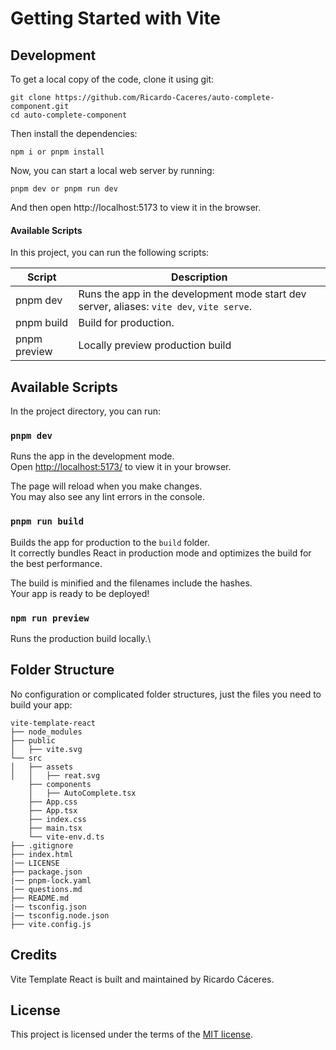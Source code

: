 # Getting Started with Vite

## Development

To get a local copy of the code, clone it using git:

```
git clone https://github.com/Ricardo-Caceres/auto-complete-component.git
cd auto-complete-component
```

Then install the dependencies:

```
npm i or pnpm install

```

Now, you can start a local web server by running:

```
pnpm dev or pnpm run dev
```

And then open http://localhost:5173 to view it in the browser.

#### Available Scripts

In this project, you can run the following scripts:

| Script       | Description                                                                               |
| ------------ | ----------------------------------------------------------------------------------------- |
| pnpm dev     | Runs the app in the development mode start dev server, aliases: `vite dev`, `vite serve`. |
| pnpm build   | Build for production.                                                                     |
| pnpm preview | Locally preview production build                                                          |

## Available Scripts

In the project directory, you can run:

### `pnpm dev`

Runs the app in the development mode.\
Open [http://localhost:5173/](http://localhost:5173/) to view it in your browser.

The page will reload when you make changes.\
You may also see any lint errors in the console.

### `pnpm run build`

Builds the app for production to the `build` folder.\
It correctly bundles React in production mode and optimizes the build for the best performance.

The build is minified and the filenames include the hashes.\
Your app is ready to be deployed!

### `npm run preview`

Runs the production build locally.\

## Folder Structure

No configuration or complicated folder structures, just the files you need to build your app:

```
vite-template-react
├── node_modules
├── public
│   ├── vite.svg
└── src
│   ├── assets
│   │   ├── reat.svg
    ├── components
    │   ├── AutoComplete.tsx
    ├── App.css
    ├── App.tsx
    ├── index.css
    ├── main.tsx
    └── vite-env.d.ts
├── .gitignore
├── index.html
|── LICENSE
├── package.json
|── pnpm-lock.yaml
|── questions.md
├── README.md
|── tsconfig.json
|── tsconfig.node.json
├── vite.config.js
```

## Credits

Vite Template React is built and maintained by Ricardo Cáceres.

## License

This project is licensed under the terms of the [MIT license](https://github.com/Ricardo-Caceres/auto-complete-component.git/blob/main/LICENSE).
